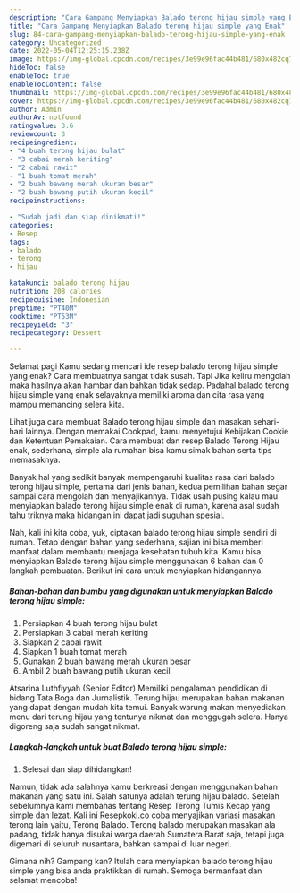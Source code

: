 ```yaml
---
description: "Cara Gampang Menyiapkan Balado terong hijau simple yang Enak"
title: "Cara Gampang Menyiapkan Balado terong hijau simple yang Enak"
slug: 84-cara-gampang-menyiapkan-balado-terong-hijau-simple-yang-enak
category: Uncategorized
date: 2022-05-04T12:25:15.238Z
image: https://img-global.cpcdn.com/recipes/3e99e96fac44b481/680x482cq70/balado-terong-hijau-simple-foto-resep-utama.jpg
hideToc: false
enableToc: true
enableTocContent: false
thumbnail: https://img-global.cpcdn.com/recipes/3e99e96fac44b481/680x482cq70/balado-terong-hijau-simple-foto-resep-utama.jpg
cover: https://img-global.cpcdn.com/recipes/3e99e96fac44b481/680x482cq70/balado-terong-hijau-simple-foto-resep-utama.jpg
author: Admin
authorAv: notfound
ratingvalue: 3.6
reviewcount: 3
recipeingredient:
- "4 buah terong hijau bulat"
- "3 cabai merah keriting"
- "2 cabai rawit"
- "1 buah tomat merah"
- "2 buah bawang merah ukuran besar"
- "2 buah bawang putih ukuran kecil"
recipeinstructions:

- "Sudah jadi dan siap dinikmati!"
categories:
- Resep
tags:
- balado
- terong
- hijau

katakunci: balado terong hijau 
nutrition: 208 calories
recipecuisine: Indonesian
preptime: "PT40M"
cooktime: "PT53M"
recipeyield: "3"
recipecategory: Dessert

---
```



Selamat pagi Kamu sedang mencari ide resep balado terong hijau simple yang enak? Cara membuatnya sangat tidak susah. Tapi Jika keliru mengolah maka hasilnya akan hambar dan bahkan tidak sedap. Padahal balado terong hijau simple yang enak selayaknya memiliki aroma dan cita rasa yang mampu memancing selera kita.


Lihat juga cara membuat Balado terong hijau simple dan masakan sehari-hari lainnya. Dengan memakai Cookpad, kamu menyetujui Kebijakan Cookie dan Ketentuan Pemakaian. Cara membuat dan resep Balado Terong Hijau enak, sederhana, simple ala rumahan bisa kamu simak bahan serta tips memasaknya.

Banyak hal yang sedikit banyak mempengaruhi kualitas rasa dari balado terong hijau simple, pertama dari jenis bahan, kedua pemilihan bahan segar sampai cara mengolah dan menyajikannya. Tidak usah pusing kalau mau menyiapkan balado terong hijau simple enak di rumah, karena asal sudah tahu triknya maka hidangan ini dapat jadi suguhan spesial.


Nah, kali ini kita coba, yuk, ciptakan balado terong hijau simple sendiri di rumah. Tetap dengan bahan yang sederhana, sajian ini bisa memberi manfaat dalam membantu menjaga kesehatan tubuh kita. Kamu bisa menyiapkan Balado terong hijau simple menggunakan 6 bahan dan 0 langkah pembuatan. Berikut ini cara untuk menyiapkan hidangannya.

<!--inarticleads1-->

##### Bahan-bahan dan bumbu yang digunakan untuk menyiapkan Balado terong hijau simple:

1. Persiapkan 4 buah terong hijau bulat
1. Persiapkan 3 cabai merah keriting
1. Siapkan 2 cabai rawit
1. Siapkan 1 buah tomat merah
1. Gunakan 2 buah bawang merah ukuran besar
1. Ambil 2 buah bawang putih ukuran kecil


Atsarina Luthfiyyah (Senior Editor) Memiliki pengalaman pendidikan di bidang Tata Boga dan Jurnalistik. Terung hijau merupakan bahan makanan yang dapat dengan mudah kita temui. Banyak warung makan menyediakan menu dari terung hijau yang tentunya nikmat dan menggugah selera. Hanya digoreng saja sudah sangat nikmat. 

<!--inarticleads2-->

##### Langkah-langkah untuk buat Balado terong hijau simple:


1. Selesai dan siap dihidangkan!

Namun, tidak ada salahnya kamu berkreasi dengan menggunakan bahan makanan yang satu ini. Salah satunya adalah terung hijau balado. Setelah sebelumnya kami membahas tentang Resep Terong Tumis Kecap yang simple dan lezat. Kali ini Resepkoki.co coba menyajikan variasi masakan terong lain yaitu, Terong Balado. Terong balado merupakan masakan ala padang, tidak hanya disukai warga daerah Sumatera Barat saja, tetapi juga digemari di seluruh nusantara, bahkan sampai di luar negeri. 

Gimana nih? Gampang kan? Itulah cara menyiapkan balado terong hijau simple yang bisa anda praktikkan di rumah. Semoga bermanfaat dan selamat mencoba!
